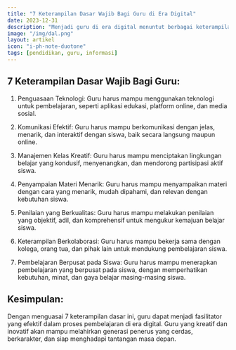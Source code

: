 ```yaml
---
title: "7 Keterampilan Dasar Wajib Bagi Guru di Era Digital"
date: 2023-12-31
description: "Menjadi guru di era digital menuntut berbagai keterampilan. Artikel ini mengulas 7 keterampilan dasar yang wajib dimiliki guru modern, termasuk penguasaan teknologi, komunikasi efektif, dan manajemen kelas yang kreatif."
image: "/img/dal.png"
layout: artikel
icon: "i-ph-note-duotone"
tags: [pendidikan, guru, informasi]
---
```


##  7 Keterampilan Dasar Wajib Bagi Guru:

  1. Penguasaan Teknologi: Guru harus mampu menggunakan teknologi untuk pembelajaran, seperti aplikasi edukasi, platform online, dan media sosial.

  2. Komunikasi Efektif: Guru harus mampu berkomunikasi dengan jelas, menarik, dan interaktif dengan siswa, baik secara langsung maupun online.

  3. Manajemen Kelas Kreatif: Guru harus mampu menciptakan lingkungan belajar yang kondusif, menyenangkan, dan mendorong partisipasi aktif siswa.

  4. Penyampaian Materi Menarik: Guru harus mampu menyampaikan materi dengan cara yang menarik, mudah dipahami, dan relevan dengan kebutuhan siswa.

  5. Penilaian yang Berkualitas: Guru harus mampu melakukan penilaian yang objektif, adil, dan komprehensif untuk mengukur kemajuan belajar siswa.

  6. Keterampilan Berkolaborasi: Guru harus mampu bekerja sama dengan kolega, orang tua, dan pihak lain untuk mendukung pembelajaran siswa.

  7. Pembelajaran Berpusat pada Siswa: Guru harus mampu menerapkan pembelajaran yang berpusat pada siswa, dengan memperhatikan kebutuhan, minat, dan gaya belajar masing-masing siswa.

## Kesimpulan:

Dengan menguasai 7 keterampilan dasar ini, guru dapat menjadi fasilitator yang efektif dalam proses pembelajaran di era digital. Guru yang kreatif dan inovatif akan mampu melahirkan generasi penerus yang cerdas, berkarakter, dan siap menghadapi tantangan masa depan.
